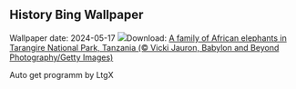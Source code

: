 ## History Bing Wallpaper
Wallpaper date: 2024-05-17
![](https://www.bing.com/th?id=OHR.TarangireElephants_EN-GB3515198884_UHD.jpg&w=1000)Download: [A family of African elephants in Tarangire National Park, Tanzania (© Vicki Jauron, Babylon and Beyond Photography/Getty Images)](https://www.bing.com/th?id=OHR.TarangireElephants_EN-GB3515198884_UHD.jpg)

Auto get programm by LtgX
